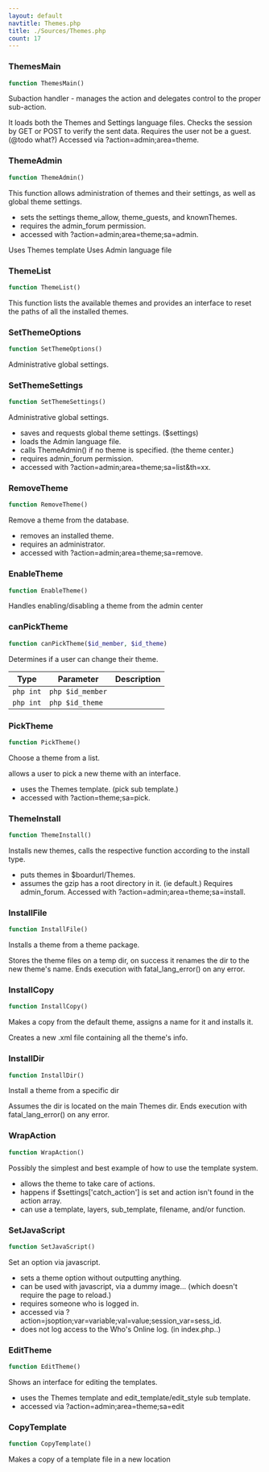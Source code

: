 ```yaml
---
layout: default
navtitle: Themes.php
title: ./Sources/Themes.php
count: 17
---
```


### ThemesMain

```php
function ThemesMain()
```
Subaction handler - manages the action and delegates control to the proper
sub-action.

It loads both the Themes and Settings language files.
Checks the session by GET or POST to verify the sent data.
Requires the user not be a guest. (@todo what?)
Accessed via ?action=admin;area=theme.

### ThemeAdmin

```php
function ThemeAdmin()
```
This function allows administration of themes and their settings,
as well as global theme settings.

- sets the settings theme_allow, theme_guests, and knownThemes.
 - requires the admin_forum permission.
 - accessed with ?action=admin;area=theme;sa=admin.

Uses Themes template
Uses Admin language file

### ThemeList

```php
function ThemeList()
```
This function lists the available themes and provides an interface to reset
the paths of all the installed themes.



### SetThemeOptions

```php
function SetThemeOptions()
```
Administrative global settings.



### SetThemeSettings

```php
function SetThemeSettings()
```
Administrative global settings.

- saves and requests global theme settings. ($settings)
- loads the Admin language file.
- calls ThemeAdmin() if no theme is specified. (the theme center.)
- requires admin_forum permission.
- accessed with ?action=admin;area=theme;sa=list&th=xx.

### RemoveTheme

```php
function RemoveTheme()
```
Remove a theme from the database.

- removes an installed theme.
- requires an administrator.
- accessed with ?action=admin;area=theme;sa=remove.

### EnableTheme

```php
function EnableTheme()
```
Handles enabling/disabling a theme from the admin center



### canPickTheme

```php
function canPickTheme($id_member, $id_theme)
```
Determines if a user can change their theme.



Type|Parameter|Description
---|---|---
`php int`|`php $id_member`|
`php int`|`php $id_theme`|

### PickTheme

```php
function PickTheme()
```
Choose a theme from a list.

allows a user to pick a new theme with an interface.
- uses the Themes template. (pick sub template.)
- accessed with ?action=theme;sa=pick.

### ThemeInstall

```php
function ThemeInstall()
```
Installs new themes, calls the respective function according to the install type.

- puts themes in $boardurl/Themes.
- assumes the gzip has a root directory in it. (ie default.)
Requires admin_forum.
Accessed with ?action=admin;area=theme;sa=install.

### InstallFile

```php
function InstallFile()
```
Installs a theme from a theme package.

Stores the theme files on a temp dir, on success it renames the dir to the new theme's name. Ends execution with fatal_lang_error() on any error.

### InstallCopy

```php
function InstallCopy()
```
Makes a copy from the default theme, assigns a name for it and installs it.

Creates a new .xml file containing all the theme's info.

### InstallDir

```php
function InstallDir()
```
Install a theme from a specific dir

Assumes the dir is located on the main Themes dir. Ends execution with fatal_lang_error() on any error.

### WrapAction

```php
function WrapAction()
```
Possibly the simplest and best example of how to use the template system.

- allows the theme to take care of actions.
- happens if $settings['catch_action'] is set and action isn't found
 in the action array.
- can use a template, layers, sub_template, filename, and/or function.

### SetJavaScript

```php
function SetJavaScript()
```
Set an option via javascript.

- sets a theme option without outputting anything.
- can be used with javascript, via a dummy image... (which doesn't require
the page to reload.)
- requires someone who is logged in.
- accessed via ?action=jsoption;var=variable;val=value;session_var=sess_id.
- does not log access to the Who's Online log. (in index.php..)

### EditTheme

```php
function EditTheme()
```
Shows an interface for editing the templates.

- uses the Themes template and edit_template/edit_style sub template.
- accessed via ?action=admin;area=theme;sa=edit

### CopyTemplate

```php
function CopyTemplate()
```
Makes a copy of a template file in a new location



